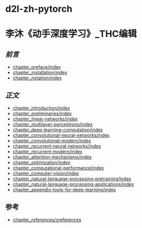 # d2l-zh-pytorch
李沐《动手深度学习》_THC编辑
========================
<!-- 
```eval_rst
.. raw:: html
   :file: frontpage.html
``` -->

<!-- :begin_tab:toc
:end_tab: -->
## *前言*
 - [chapter_preface/index](chapter_preface/index.ipynb)
 - [chapter_installation/index](chapter_installation/index.ipynb)
 - [chapter_notation/index](chapter_notation/index.ipynb)


## *正文*
 - [chapter_introduction/index](chapter_introduction/index.ipynb)
 - [chapter_preliminaries/index](chapter_preliminaries/index.ipynb)
 - [chapter_linear-networks/index](chapter_linear-networks/index.ipynb)
 - [chapter_multilayer-perceptrons/index](chapter_multilayer-perceptrons/index.ipynb)
 - [chapter_deep-learning-computation/index](chapter_deep-learning-computation/index.ipynb)
 - [chapter_convolutional-neural-networks/index](chapter_convolutional-neural-networks/index.ipynb)
 - [chapter_convolutional-modern/index](chapter_convolutional-modern/index.ipynb)
 - [chapter_recurrent-neural-networks/index](chapter_recurrent-neural-networks/index.ipynb)
 - [chapter_recurrent-modern/index](chapter_recurrent-modern/index.ipynb)
 - [chapter_attention-mechanisms/index](chapter_attention-mechanisms/index.ipynb)
 - [chapter_optimization/index](chapter_optimization/index.ipynb)
 - [chapter_computational-performance/index](chapter_computational-performance/index.ipynb)
 - [chapter_computer-vision/index](chapter_computer-vision/index.ipynb)
 - [chapter_natural-language-processing-pretraining/index](chapter_natural-language-processing-pretraining/index.ipynb)
 - [chapter_natural-language-processing-applications/index](chapter_natural-language-processing-applications/index.ipynb)
 - [chapter_appendix-tools-for-deep-learning/index](chapter_appendix-tools-for-deep-learning/index.ipynb)


## 参考
 - [chapter_references/zreferences](chapter_references/zreferences.ipynb)

